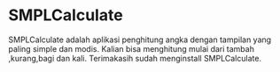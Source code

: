 # SMPLCalculate
SMPLCalculate adalah aplikasi penghitung angka dengan tampilan yang paling simple dan modis. Kalian bisa menghitung mulai dari tambah ,kurang,bagi dan kali. Terimakasih sudah menginstall SMPLCalculate.
